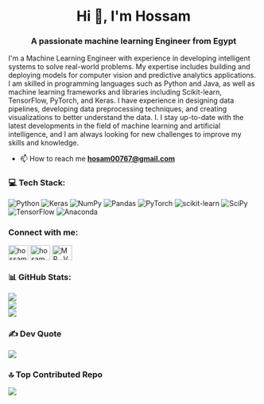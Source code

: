 <h1 align="center">Hi 👋, I'm Hossam</h1>
<h3 align="center">A passionate machine learning Engineer from Egypt</h3>
I'm a Machine Learning Engineer with experience in developing intelligent systems to solve real-world problems.
My expertise includes building and deploying models for computer vision and predictive analytics applications.
I am skilled in programming languages such as Python and Java, as well as machine learning frameworks and libraries including Scikit-learn, TensorFlow, PyTorch, and Keras.
I have experience in designing data pipelines, developing data preprocessing techniques, and creating visualizations to better understand the data. I. I stay up-to-date with the latest developments in the field of machine learning and artificial intelligence, and I am always looking for new challenges to improve my skills and knowledge.

- 📫 How to reach me **hosam00767@gmail.com**


<h3 align="left">💻 Tech Stack:</h3>

![Python](https://img.shields.io/badge/python-3670A0?style=for-the-badge&logo=python&logoColor=ffdd54) ![Keras](https://img.shields.io/badge/Keras-%23D00000.svg?style=for-the-badge&logo=Keras&logoColor=white) ![NumPy](https://img.shields.io/badge/numpy-%23013243.svg?style=for-the-badge&logo=numpy&logoColor=white) ![Pandas](https://img.shields.io/badge/pandas-%23150458.svg?style=for-the-badge&logo=pandas&logoColor=white) ![PyTorch](https://img.shields.io/badge/PyTorch-%23EE4C2C.svg?style=for-the-badge&logo=PyTorch&logoColor=white) ![scikit-learn](https://img.shields.io/badge/scikit--learn-%23F7931E.svg?style=for-the-badge&logo=scikit-learn&logoColor=white) ![SciPy](https://img.shields.io/badge/SciPy-%230C55A5.svg?style=for-the-badge&logo=scipy&logoColor=%white) ![TensorFlow](https://img.shields.io/badge/TensorFlow-%23FF6F00.svg?style=for-the-badge&logo=TensorFlow&logoColor=white) ![Anaconda](https://img.shields.io/badge/Anaconda-%2344A833.svg?style=for-the-badge&logo=anaconda&logoColor=white)

<h3 align="left">Connect with me:</h3>

<p align="left">
<a href="https://linkedin.com/in/hossam-mamdouh-a73858238" target="blank"><img align="center" src="https://raw.githubusercontent.com/rahuldkjain/github-profile-readme-generator/master/src/images/icons/Social/linked-in-alt.svg" alt="hossam-mamdouh-a73858238" height="30" width="40" /></a>
<a href="https://kaggle.com/hosammamdouh" target="blank"><img align="center" src="https://raw.githubusercontent.com/rahuldkjain/github-profile-readme-generator/master/src/images/icons/Social/kaggle.svg" alt="hosammamdouh" height="30" width="40" /></a>
<a href="https://discord.gg/MR__Vega#6825" target="blank"><img align="center" src="https://raw.githubusercontent.com/rahuldkjain/github-profile-readme-generator/master/src/images/icons/Social/discord.svg" alt="MR__Vega#6825" height="30" width="40" /></a>

<h3 align="left">📊 GitHub Stats:</h3>

![](https://github-readme-stats.vercel.app/api?username=hosam00767&theme=dark&hide_border=false&include_all_commits=true&count_private=true)<br/>
![](https://github-readme-streak-stats.herokuapp.com/?user=hosam00767&theme=dark&hide_border=false)<br/>
![](https://github-readme-stats.vercel.app/api/top-langs/?username=hosam00767&theme=dark&hide_border=false&include_all_commits=true&count_private=true&layout=compact)

<h3 align="left">✍️ Dev Quote</h3>

![](https://quotes-github-readme.vercel.app/api?type=horizontal&theme=dark)

<h3 align="left">🔝 Top Contributed Repo</h3>

![](https://github-contributor-stats.vercel.app/api?username=hosam00767&limit=5&theme=dark&combine_all_yearly_contributions=true)


